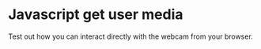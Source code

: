 # Javascript get user media

Test out how you can interact directly with the webcam from your browser.

